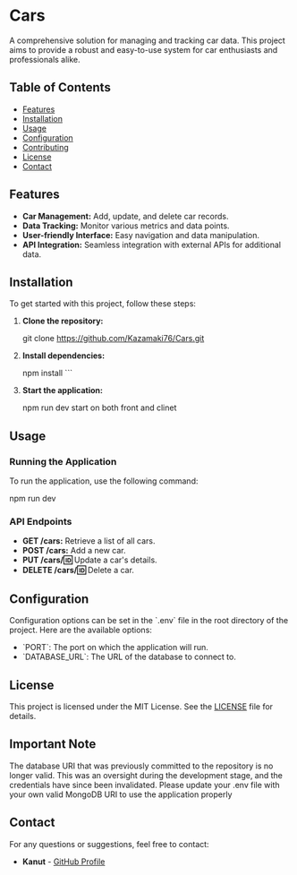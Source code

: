 
# Cars

A comprehensive solution for managing and tracking car data. This project aims to provide a robust and easy-to-use system for car enthusiasts and professionals alike.

## Table of Contents

- [Features](#features)
- [Installation](#installation)
- [Usage](#usage)
- [Configuration](#configuration)
- [Contributing](#contributing)
- [License](#license)
- [Contact](#contact)

## Features

- **Car Management:** Add, update, and delete car records.
- **Data Tracking:** Monitor various metrics and data points.
- **User-friendly Interface:** Easy navigation and data manipulation.
- **API Integration:** Seamless integration with external APIs for additional data.

## Installation

To get started with this project, follow these steps:

1. **Clone the repository:**

   git clone https://github.com/Kazamaki76/Cars.git

2. **Install dependencies:**

   npm install
   \`\`\`
3. **Start the application:**
  
   npm run dev start on both front and clinet 

## Usage

### Running the Application

To run the application, use the following command:

npm run dev


### API Endpoints

- **GET /cars:** Retrieve a list of all cars.
- **POST /cars:** Add a new car.
- **PUT /cars/:id:** Update a car's details.
- **DELETE /cars/:id:** Delete a car.


## Configuration

Configuration options can be set in the \`.env\` file in the root directory of the project. Here are the available options:

- \`PORT\`: The port on which the application will run.
- \`DATABASE_URL\`: The URL of the database to connect to.


## License

This project is licensed under the MIT License. See the [LICENSE](LICENSE) file for details.

## Important Note
The database URI that was previously committed to the repository is no longer valid. This was an oversight during the development stage, and the credentials have since been invalidated. Please update your .env file with your own valid MongoDB URI to use the application properly

## Contact

For any questions or suggestions, feel free to contact:

- **Kanut** - [GitHub Profile](https://github.com/Kazamaki76)
